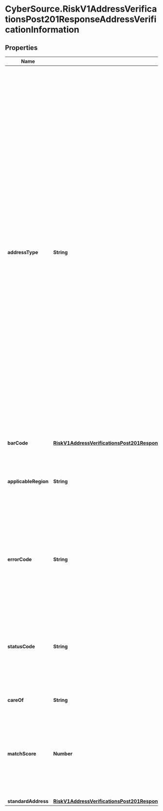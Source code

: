 # CyberSource.RiskV1AddressVerificationsPost201ResponseAddressVerificationInformation

## Properties
Name | Type | Description | Notes
------------ | ------------- | ------------- | -------------
**addressType** | **String** | Contains the record type of the postal code with which the address was matched.  #### U.S. Addresses Depending on the quantity and quality of the address information provided, this field contains one or two characters:  - One character: sufficient correct information was provided to result in accurate matching. - Two characters: standardization would provide a better address if more or better input address information were available. The second character is D (default).  Blank fields are unassigned. When an address cannot be standardized, how the input data was parsed determines the address type. In this case, standardization may indicate a street, rural route, highway contract, general delivery, or PO box. For possible values, see the description for the &#x60;dav_address_type&#x60; reply field in [CyberSource Verification Services Using the SCMP API](https://apps.cybersource.com/library/documentation/dev_guides/Verification_Svcs_SCMP_API/html/)  #### All Other Countries This field contains one of the following values: - P: Post. - S: Street. - x: Unknown.  | [optional] 
**barCode** | [**RiskV1AddressVerificationsPost201ResponseAddressVerificationInformationBarCode**](RiskV1AddressVerificationsPost201ResponseAddressVerificationInformationBarCode.md) |  | [optional] 
**applicableRegion** | **String** | Value can be - Canada - US - International. The values of errorCode and statusCode mean different things depending on the applicable region. Refer to the guide for more info.  | [optional] 
**errorCode** | **String** | Four-character error code returned for Canadian, US and international addresses. For possible values, see Verification Services guide. The meaning of the errorCode depends on value of applicableRegion.  | [optional] 
**statusCode** | **String** | Four-to-ten character status code returned for Canadian, US and international addresses. For possible values, see Verification Services guide. The meaning of the errorCode depends on value of applicableRegion.  | [optional] 
**careOf** | **String** | Care of data dropped from the standard address. | [optional] 
**matchScore** | **Number** | Indicates the probable correctness of the address match. Returned for U.S. and Canadian addresses. Returns a value from 0-9, where 0 is most likely to be correct and 9 is least likely to be correct, or -1 if there is no address match.  | [optional] 
**standardAddress** | [**RiskV1AddressVerificationsPost201ResponseAddressVerificationInformationStandardAddress**](RiskV1AddressVerificationsPost201ResponseAddressVerificationInformationStandardAddress.md) |  | [optional] 


